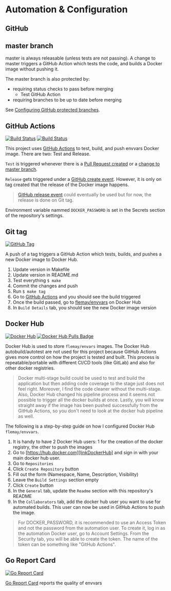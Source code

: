 # Automation & Configuration

## GitHub

## master branch

master is always releasable (unless tests are not passing). A change to master triggers a GitHub Action which tests the code, and builds a Docker image without pushing it.

The master branch is also protected by:

- requiring status checks to pass before merging
  - Test GitHub Action
- requiring branches to be up to date before merging

See [Configuring GitHub protected branches][linkConfiguringGitHubProtectedBranches].

## GitHub Actions

[![Build Status][linkGitHubActionsProjectTestBadge]][linkGitHubActionsProject]
[![Build Status][linkGitHubActionsProjectReleaseBadge]][linkGitHubActionsProject]

This project uses [GitHub Actions][linkGitHubActionsProject] to test, build, and push envvars Docker image. There are two: Test and Release.

`Test` is triggered whenever there is a [Pull Request created][linkGitHubActionsPullRequestEvent] or a [change to master branch][linkGitHubActionsPushEvent].

`Release` gets triggered under a [GitHub create event][linkGitHubActionsCreateEvent]. However, it is only on tag created that the release of the Docker image happens.

> [GitHub release event][linkGitHubActionsReleaseEvent] could eventually be used but for now, the release is done on Git tag.

Environment variable nammed `DOCKER_PASSWORD` is set in the Secrets section of the repository's settings.

## Git tag

[![GitHub Tag][linkGitHubProjectTagBadge]][linkGitHubProject]

A push of a tag triggers a GitHub Action which tests, builds, and pushes a new Docker image to Docker Hub.

1. Update version in Makefile
1. Update version in README.md
1. Test everything `$ make`
1. Commit the changes and push
1. Run `$ make tag`
1. Go to [GitHub Actions][linkGitHubActionsProject] and you should see the build triggered
1. Once the build passed, go to [flemay/envvars][linkDockerHubProject] on Docker Hub
1. In `Build Details` tab, you should see the new Docker image version

## Docker Hub

[![Docker Hub][linkDockerHubProjectBadge]][linkDockerHubProject]
[![Docker Hub Pulls Badge][LinkDockerHubProjectPullsBadge]][linkDockerHubProject]

Docker Hub is used to store `flemay/envars` images. The Docker Hub autobuild/autotest are not used for this project because GitHub Actions gives more control on how the project is tested and built. This process is repeatable/portable with different CI/CD tools (like GitLab) and also for other docker registries.

> Docker multi-stage build could be used to test and build the application but then adding code coverage to the stage just does not feel right. Moreover, I find the code cleaner without the multi-stage. Also, Docker Hub changed his pipeline process and it seems not possible to trigger all the docker builds at once. Lastly, you will know straight away if the image has been pushed successfully from the GitHub Actions, so you don't need to look at the docker hub pipeline as well.

The following is a step-by-step guide on how I configured Docker Hub `flemay/envvars`.

1. It is handy to have 2 Docker Hub users: 1 for the creation of the docker registry, the other to push the images
1. Go to [https://hub.docker.com][linkDockerHub] and sign in with your main docker hub user.
1. Go to `Repositories`
1. Click `Create Repository` button
1. Fill out the form (Namespace, Name, Description, Visibility)
1. Leave the `Build Settings` section empty
1. Click `Create` button
1. In the `General` tab, update the `Readme` section with this repository's README
1. In the `Collaborators` tab, add the docker hub user you want to use for automated builds. This user can now be used in GitHub Actions to push the image.

> For DOCKER_PASSWORD, it is recommended to use an Access Token and not the password from the automation user. To create it, log in as the automation Docker user, go to Account Settings. From the Security tab, you will be able to create the token. The name of the token can be something like "GitHub Actions".

## Go Report Card

[![Go Report Card][linkGoReportCardProjectBadge]][linkGoReportCardProject]

[Go Report Card][linkGoReportCardProject] reports the quality of envvars


[linkGitHubActionsProjectTestBadge]: https://github.com/flemay/envvars/workflows/Test/badge.svg
[linkGitHubActionsProjectReleaseBadge]: https://github.com/flemay/envvars/workflows/Release/badge.svg
[linkGitHubActionsProject]: https://github.com/flemay/envvars/actions
[linkDockerHubProjectBadge]: https://img.shields.io/badge/dockerhub-builds-blue.svg
[linkDockerHubProject]: https://hub.docker.com/r/flemay/envvars
[linkDockerHub]: https://hub.docker.com
[linkGoReportCardProjectBadge]: https://goreportcard.com/badge/github.com/flemay/envvars
[linkGoReportCardProject]: https://goreportcard.com/report/github.com/flemay/envvars
[linkGitHubProjectTagBadge]: https://img.shields.io/github/tag/flemay/envvars.svg
[linkGitHubProject]: https://github.com/flemay/envvars
[linkConfiguringGitHubProtectedBranches]: https://help.github.com/en/github/administering-a-repository/configuring-protected-branches
[LinkDockerHubProjectPullsBadge]: https://img.shields.io/docker/pulls/flemay/envvars
[linkGitHubActionsCreateEvent]: https://help.github.com/en/actions/automating-your-workflow-with-github-actions/events-that-trigger-workflows#create-event-create
[linkGitHubActionsReleaseEvent]: https://help.github.com/en/actions/automating-your-workflow-with-github-actions/events-that-trigger-workflows#release-event-release
[linkGitHubActionsPullRequestEvent]: https://help.github.com/en/actions/automating-your-workflow-with-github-actions/events-that-trigger-workflows#pull-request-event-pull_request
[linkGitHubActionsPushEvent]: https://help.github.com/en/actions/automating-your-workflow-with-github-actions/events-that-trigger-workflows#push-event-push
